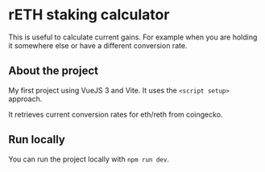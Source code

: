 # rETH staking calculator

This is useful to calculate current gains. For example when you are holding it somewhere else or have a different conversion rate.

## About the project

My first project using VueJS 3 and Vite. It uses the `<script setup>` approach.

It retrieves current conversion rates for eth/reth from coingecko.

## Run locally

You can run the project locally with `npm run dev`.


